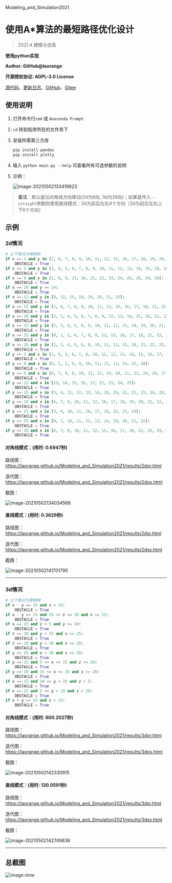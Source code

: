 Modeling_and_Simulation2021

# 使用A*算法的最短路径优化设计

> 2021.4 建模与仿真

**使用python实现**

**Author: GitHub@laorange**

**开源授权协议: AGPL-3.0 License**

[源代码](https://github.com/laorange/Modeling_and_Simulation2021/blob/main/main.py)、[更新日志](https://github.com/laorange/Modeling_and_Simulation2021/blob/main/log.md)、[GitHub](https://github.com/laorange/Modeling_and_Simulation2021)、[Gitee](https://gitee.com/laorange/Modeling_and_Simulation2021)

## 使用说明

1. 打开命令行``cmd`` 或 ``Anaconda Prompt``

2. ``cd`` 转到程序所在的文件夹下

3. 安装所需第三方库

   ```txt
   pip install pandas
   pip install plotly
   ```
   
4. 输入 ``python main.py --help`` 可查看所有可选参数的说明

5. 示例：

   ![image-20210502133419823](README_image/image-20210502133419823.png)

> **备注**：默认是沿对角线方向移动(2d为8向, 3d为26向)；如果是传入``--straight``参数则使用直线模式：2d为前后左右4个方向（3d为前后左右上下6个方向）

## 示例

### 2d情况

```python
# 以下情况为障碍物
if x == 2 and y in [2, 6, 7, 8, 9, 10, 11, 12, 15, 16, 17, 18, 19, 20, 21, 25, 26, 27, 28]:
    OBSTACLE = True
if x == 5 and y in [3, 4, 5, 6, 7, 8, 9, 10, 11, 12, 13, 14, 15, 18, 19, 20, 21, 25, 26, 27, 28]:
    OBSTACLE = True
if x == 9 and y in [2, 6, 9, 13, 18, 21, 22, 23, 24, 25, 28, 29, 30]:
    OBSTACLE = True
if x == 10 and y == 14:
    OBSTACLE = True
if x == 12 and y in [9, 12, 15, 18, 19, 20, 21, 25]:
    OBSTACLE = True
if x == 15 and y in [2, 6, 7, 8, 9, 10, 11, 12, 15, 16, 17, 18, 21, 22, 23, 24, 25, 28]:
    OBSTACLE = True
if x == 18 and y in [2, 3, 4, 5, 6, 7, 8, 9, 12, 13, 14, 15, 18, 21, 22, 23, 24, 25, 26, 27, 28]:
    OBSTACLE = True
if x == 22 and y in [2, 3, 4, 5, 6, 9, 10, 11, 12, 15, 18, 19, 20, 21, 25, 26, 27, 28]:
    OBSTACLE = True
if x == 25 and y in [0, 1, 2, 6, 7, 8, 9, 12, 15, 16, 17, 18, 21, 22, 23, 24, 25, 26, 27, 28, 29, 30]:
    OBSTACLE = True
if x == 28 and y in [2, 3, 4, 5, 6, 9, 10, 11, 12, 15, 18, 21, 22, 23, 24, 25, 26, 27, 28]:
    OBSTACLE = True
if y == 2 and x in [3, 4, 5, 6, 7, 8, 10, 11, 12, 13, 14, 15, 16, 17, 18, 22, 23, 24, 25, 26, 27, 28]:
    OBSTACLE = True
if y == 6 and x in [0, 1, 2, 5, 9, 10, 11, 12, 13, 14, 15, 18]:
    OBSTACLE = True
if y == 9 and x in [6, 7, 8, 9, 10, 11, 12, 19, 20, 21, 23, 24, 26, 27, 28]:
    OBSTACLE = True
if y == 12 and x in [13, 14, 15, 16, 17, 22, 23, 24, 25]:
    OBSTACLE = True
if y == 15 and x in [3, 4, 11, 12, 13, 14, 19, 20, 21, 22, 23, 24, 28, 29, 30]:
    OBSTACLE = True
if y == 18 and x in [6, 7, 8, 10, 11, 12, 16, 17, 18, 19, 20, 21, 22, 26, 27, 28, 29, 30]:
    OBSTACLE = True
if y == 21 and x in [3, 4, 10, 11, 16, 17, 18, 22, 23, 24]:
    OBSTACLE = True
if y == 25 and x in [0, 1, 10, 11, 12, 13, 14, 19, 20, 21, 22]:
    OBSTACLE = True
if y == 28 and x in [6, 7, 8, 10, 11, 12, 15, 16, 17, 18, 22, 25, 29, 30]:
    OBSTACLE = True
```

#### 对角线模式：(用时: 0.6947秒)

路径图：https://laorange.github.io/Modeling_and_Simulation2021/results/2dor.html

迭代图：https://laorange.github.io/Modeling_and_Simulation2021/results/2dos.html

截图：

![image-20210502134034568](README_image/image-20210502134034568.png)

#### 直线模式：(用时: 0.3629秒)

路径图：https://laorange.github.io/Modeling_and_Simulation2021/results/2dsr.html

迭代图：https://laorange.github.io/Modeling_and_Simulation2021/results/2dss.html

截图：

![image-20210502141701795](README_image/image-20210502141701795.png)

-----

### 3d情况

```python
# 以下情况为障碍物
if x - y == 15 and z < 15:
    OBSTACLE = True
if x - y == 15 and 15 <= z <= 20 and x <= 25:
    OBSTACLE = True
if x == 25 and z > 5 and y >= 10:
    OBSTACLE = True
if z == 20 and y < 25 and x <= 25:
    OBSTACLE = True
if z == 10 and y > 10 and x >= 20:
    OBSTACLE = True
if y == 25 and x < 20 and z <= 20:
    OBSTACLE = True
if y == 25 and 5 <= x <= 15 and z >= 20:
    OBSTACLE = True
if y == 10 and 15 <= x <= 25 and z >= 20:
    OBSTACLE = True
if x == 15 and 10 <= y < 25 and z > 5:
    OBSTACLE = True
if x == 15 and 5 <= y < 10 and z > 20:
    OBSTACLE = True
if x + y == 15 and z < 15:
    OBSTACLE = True
```

#### 对角线模式：(用时: 600.2027秒)

路径图：https://laorange.github.io/Modeling_and_Simulation2021/results/3dor.html

迭代图：https://laorange.github.io/Modeling_and_Simulation2021/results/3dos.html

截图：

![image-20210502142330915](README_image/image-20210502142330915.png)

#### 直线模式：(用时: 130.0591秒)

路径图：https://laorange.github.io/Modeling_and_Simulation2021/results/3dsr.html

迭代图：https://laorange.github.io/Modeling_and_Simulation2021/results/3dss.html

截图：

![image-20210502142749636](README_image/image-20210502142749636.png)

-------

## 总截图

![image-time](README_image/time.png)
